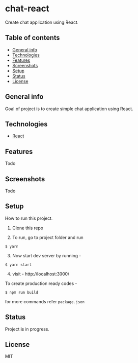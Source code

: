 # chat-react
Create chat application using React.

## Table of contents
* [General info](#general-info)
* [Technologies](#technologies)
* [Features](#features)
* [Screenshots](#screenshots)
* [Setup](#setup)
* [Status](#status)
* [License](#license)

## General info
Goal of project is to create simple chat application using React.

## Technologies
* [React](https://reactjs.org/)

## Features
Todo


## Screenshots
Todo

## Setup
How to run this project.

1. Clone this repo

2. To run, go to project folder and run

`$ yarn`


3. Now start dev server by running -

`$ yarn start`

4. visit - http://localhost:3000/

To create production ready codes -

`$ npm run build`

for more commands refer `package.json`


## Status
Project is in progress.

## License
MIT
